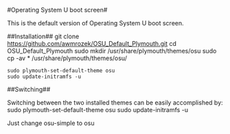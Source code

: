#Operating System U boot screen#

This is the default version of Operating System U boot screen.

##Installation##
	git clone https://github.com/awmrozek/OSU_Default_Plymouth.git
	cd OSU_Default_Plymouth
	sudo mkdir /usr/share/plymouth/themes/osu
	sudo cp -av * /usr/share/plymouth/themes/osu/

	sudo plymouth-set-default-theme osu
	sudo update-initramfs -u

##Switching##

Switching between the two installed themes can be easily accomplished by:
	sudo plymouth-set-default-theme osu
	sudo update-initramfs -u


Just change osu-simple to osu
